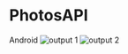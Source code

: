 # PhotosAPI
Android
![output 1](https://user-images.githubusercontent.com/80596589/146057812-6ba412c1-72c6-4172-860f-21a108661c86.jpg)
![output 2](https://user-images.githubusercontent.com/80596589/146057824-8330b247-e084-43bb-af1a-614b94895851.jpg)
